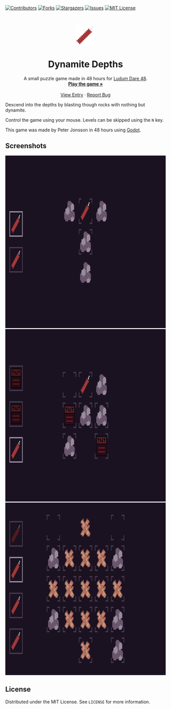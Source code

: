 <!-- PROJECT SHIELDS -->
[![Contributors][contributors-shield]][contributors-url]
[![Forks][forks-shield]][forks-url]
[![Stargazers][stars-shield]][stars-url]
[![Issues][issues-shield]][issues-url]
[![MIT License][license-shield]][license-url]


<br />
<p align="center">
  <a href="https://github.com/95jonpet/ld48">
    <img src="icon.png" alt="Logo" width="64" height="64">
  </a>

  <h1 align="center">Dynamite Depths</h1>

  <p align="center">
    A small puzzle game made in 48 hours for <a href="https://ldjam.com/events/ludum-dare/48">Ludum Dare 48</a>.
    <br />
    <a href="https://digitea.itch.io/dynamite-depths"><strong>Play the game »</strong></a>
    <br />
    <br />
    <a href="https://ldjam.com/events/ludum-dare/48/dynamite-depths">View Entry</a>
    ·
    <a href="https://github.com/95jonpet/ld48/issues">Report Bug</a>
  </p>
</p>

Descend into the depths by blasting though rocks with nothing but dynamite.

Control the game using your mouse.
Levels can be skipped using the `N` key.

This game was made by Peter Jonsson in 48 hours using [Godot](https://godotengine.org/).

## Screenshots

<img src="screenshots/screenshot_1.png" alt="Screenshot" width="960" height="540">

<img src="screenshots/screenshot_2.png" alt="Screenshot" width="960" height="540">

<img src="screenshots/screenshot_3.png" alt="Screenshot" width="960" height="540">

## License

Distributed under the MIT License. See `LICENSE` for more information.


<!-- MARKDOWN LINKS & IMAGES -->
<!-- https://www.markdownguide.org/basic-syntax/#reference-style-links -->
[contributors-shield]: https://img.shields.io/github/contributors/95jonpet/ld48.svg?style=for-the-badge
[contributors-url]: https://github.com/95jonpet/ld48/graphs/contributors
[forks-shield]: https://img.shields.io/github/forks/95jonpet/ld48.svg?style=for-the-badge
[forks-url]: https://github.com/95jonpet/ld48/network/members
[stars-shield]: https://img.shields.io/github/stars/95jonpet/ld48.svg?style=for-the-badge
[stars-url]: https://github.com/95jonpet/ld48/stargazers
[issues-shield]: https://img.shields.io/github/issues/95jonpet/ld48.svg?style=for-the-badge
[issues-url]: https://github.com/95jonpet/ld48/issues
[license-shield]: https://img.shields.io/github/license/95jonpet/ld48.svg?style=for-the-badge
[license-url]: https://github.com/95jonpet/ld48/blob/master/LICENSE.txt
[linkedin-shield]: https://img.shields.io/badge/-LinkedIn-black.svg?style=for-the-badge&logo=linkedin&colorB=555
